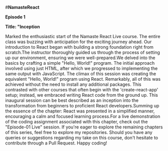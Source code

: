#**NamasteReact**

**Episode 1**


**Title: "Inception**


Marked the enthusiastic start of the Namaste React Live course. The entire class was buzzing with anticipation for the exciting
journey ahead. Our introduction to React began with building a strong foundation right from scratch.The instructor thoroughly guided us through the process of
setting up our environment, ensuring we were well-prepared.We delved into the basics by crafting a simple "Hello, World!" program. The initial approach involved
using just HTML, after which we progressed to implementing the same output with JavaScript. The climax of this session was creating the equivalent 
"Hello, World!" program using React.
Remarkably, all of this was achieved without the need to install any additional packages. This contrasted with other courses that often begin with the 
'create-react-app' setup; instead, we embraced writing React code from the ground up. This inaugural session can be best described as an inception into
the transformation from beginners to proficient React developers.Summing up the essence of the chapter: React was presented in a simplified manner, encouraging 
a calm and focused learning process.For a live demonstration of the coding assignment associated with this chapter, check out the "Episode-01 Live" session.
If you're eager to explore the remaining chapters of this series, feel free to explore my repositories.
Should you have any queries or suggestions regarding my take on this course, don't hesitate to contribute through a Pull Request. Happy coding!






